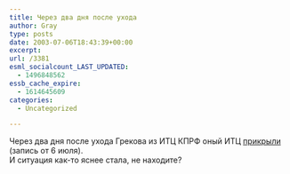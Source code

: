 ```yaml
---
title: Через два дня после ухода
author: Gray
type: posts
date: 2003-07-06T18:43:39+00:00
excerpt:
url: /3381
esml_socialcount_LAST_UPDATED:
  - 1496848562
essb_cache_expire:
  - 1614645609
categories:
  - Uncategorized

---
```








Через два дня после ухода Грекова из ИТЦ КПРФ оный ИТЦ <a href="http://www.livejournal.com/users/moska/" target="_blank">прикрыли</a> (запись от 6 июля).  
И ситуация как-то яснее стала, не находите?
